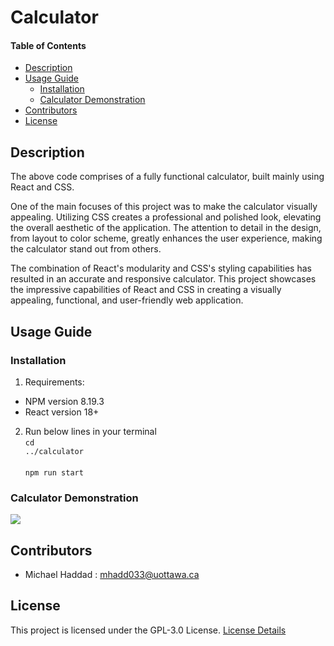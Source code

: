 # Calculator

#### Table of Contents 
- [Description](#desc)
- [Usage Guide](#inst)
  * [Installation](#inst1)
  * [Calculator Demonstration](#demo)
- [Contributors](#cont)
- [License](#lics)

<a name="desc"></a>
## Description
The above code comprises of a fully functional calculator, built mainly using React and CSS.

One of the main focuses of this project was to make the calculator visually appealing. Utilizing CSS creates a professional and polished look, elevating the overall aesthetic of the application. The attention to detail in the design, from layout to color scheme, greatly enhances the user experience, making the calculator stand out from others.

The combination of React's modularity and CSS's styling capabilities has resulted in an accurate and responsive calculator. This project showcases the impressive capabilities of React and CSS in creating a visually appealing, functional, and user-friendly web application.

<a name="inst"></a>
## Usage Guide
<a name="inst1"></a>
### Installation
1. Requirements: 
- NPM version 8.19.3
- React version 18+

2. Run below lines in your terminal
<br><code>cd ../calculator</code><br><br><code>npm run start</code>

<a name="demo"></a>
### Calculator Demonstration

![][calcDemo]

<a name="cont"></a>
## Contributors
- Michael Haddad : mhadd033@uottawa.ca

<a name="lics"></a>
## License
This project is licensed under the GPL-3.0 License. [License Details](../master/LICENSE.md)

[calcDemo]: ./public/calcTEST.gif
